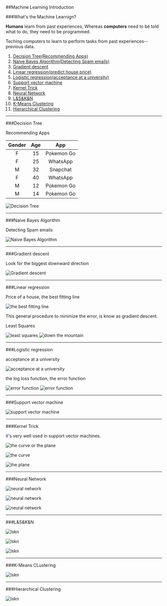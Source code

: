 ##Machine Learning Introduction

###What's the Machine Learnign?

**Humans** learn from past experiences, Whereas **computers** need to be told what to do, they need to be programmed.

Teching computers to learn to perform tasks from past experiences--previous data.

1. [Decision Tree(Recommending Apps)](#decision-tree)
2. [Naive Bayes Algorithm(Detecting Spam emails)](#naive-bayes-algorithm)
3. [Gradient descent](#gradient-descent)
4. [Linear regression(predict house price)](#linear-regression)
5. [Logistic regression(acceptance at a university)](#logistic-regression)
6. [Support vector machine](#support-vector-machine)
6. [Kernel Trick](#kernel-trick)
7. [Neural Network](#neural-network)
8. [L&S&K&N](#lskn)
9. [K-Means Clustering](#k-means-clustering)
10. [Hierarchical Clustering](#hierarchical-clustering)

***
###<a name="decision-tree"></a>Decision Tree

Recommending Apps

Gender | Age | App
:-----:|:---:|:----:
F      |15   |Pokemon Go
F      |25   |WhatsApp
M      |32   |Snapchat
F      |40   |WhatsApp
M      |12   |Pokemon Go
M      |14   |Pokemon Go

![Decision Tree](resources/decision_tree_01.png)

***
###<a name="naive-bayes-algorithm"></a>Naive Bayes Algorithm

Detecting Spam emails

![Naive Bayes Algorithm](resources/naive_bayes_algorithm_01.png)

***
###<a name="gradient-descent"></a>Gradient descent

Look for the biggest downward direction

![Gradient descent](resources/gradient_descent_01.png)

***
###<a name="linear-regression"></a>Linear regression

Price of a house, the best fitting line

![the best fitting line](resources/linear_regression_01.png)

This general procedure to minimize the error, is know as gradient descent.

Least Squares

![least squares](resources/linear_regression_02.png)
![down the mountain](resources/linear_regression_03.png)

***
###<a name="logistic-regression"></a>Logistic regression

acceptance at a university

![acceptance at a university](resources/logistic_regression_01.png)

the log loss function, the error function

![error function](resources/logistic_regression_02.png)
![error function](resources/logistic_regression_03.png)

***
###<a name="support-vector-machine"></a>Support vector machine

![support vector machine](resources/support_vector_machine_01.png)

***
###<a name="kernel-trick"></a>Kernel Trick

it's very well used in support vector machines.

![the curve or the plane](resources/kernel_trick_01.png)

![the curve](resources/kernel_trick_02.png)

![the plane](resources/kernel_trick_03.png)

***
###<a name="neural-network"></a>Neural Network

![neural network](resources/neural_network_01.png)

![neural network](resources/neural_network_02.png)

![neural network](resources/neural_network_03.png)

***
###<a name="lskn"></a>L&S&K&N

![lskn](resources/logistic_regression_and_svm.png)

![lskn](resources/neural_network_and_kernel_trick.png)

![lskn](resources/exercise_xor.png)

***
###<a name="k-means-clustering"></a>K-Means CLustering

![lskn](resources/k_means_clustering.png)

***
###<a name="hierarchical-clustering"></a>Hierarchical Clustering

![lskn](resources/hierarchical_clustering.png)

